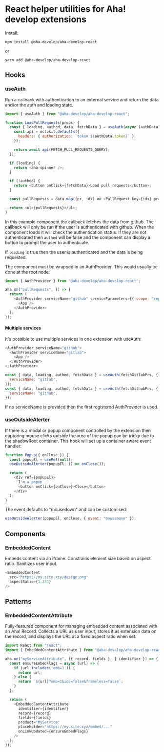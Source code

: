 # React helper utilities for Aha! develop extensions

Install:

```
npm install @aha-develop/aha-develop-react
```

or

```
yarn add @aha-develop/aha-develop-react
```

## Hooks

### useAuth

Run a callback with authentication to an external service and return the data and/or the auth and loading state.

```js
import { useAuth } from "@aha-develop/aha-develop-react";

function LoadPullRequests(props) {
  const { loading, authed, data, fetchData } = useAuth(async (authData) => {
    const api = octokit.defaults({
      headers: { authorization: `token ${authData.token}` },
    });

    return await api(FETCH_PULL_REQUESTS_QUERY);
  });

  if (loading) {
    return <aha-spinner />;
  }

  if (!authed) {
    return <button onClick={fetchData}>Load pull requests</button>;
  }

  const pullRequests = data.map((pr, idx) => <PullRequest key={idx} pr={pr} />);

  return <ul>{pullRequests}</ul>;
}
```

In this example component the callback fetches the data from github. The callback will only be run if the user is authenticated with github. When the component loads it will check the authentication status. If they are not authenticated then `authed` will be false and the component can display a button to prompt the user to authenticate.

If `loading` is true then the user is authenticated and the data is being requested.

The component must be wrapped in an AuthProvider. This would usually be done at the root node:

```js
import { AuthProvider } from "@aha-develop/aha-develop-react";

aha.on("pullRequests", () => {
  return (
    <AuthProvider serviceName="github" serviceParameters={{ scope: "repo" }}>
      <App />
    </AuthProvider>
  );
});
```

#### Multiple services

It's possible to use multiple services in one extension with useAuth:

```js
<AuthProvider serviceName="github">
  <AuthProvider serviceName="gitlab">
    <App />
  </AuthProvider>
</AuthProvider>
```

```js
const { data, loading, authed, fetchData } = useAuth(fetchGitlabPrs, {
  serviceName: "gitlab",
});
const { data, loading, authed, fetchData } = useAuth(fetchGithubPrs, {
  serviceName: "github",
});
```

If no serviceName is provided then the first registered AuthProvider is used.

### useOutsideAlerter

If there is a modal or popup component controlled by the extension then
capturing mouse clicks outside the area of the popup can be tricky due to the
shadowRoot container. This hook will set up a container aware event handler:

```js
function Popup({ onClose }) {
  const popupEl = useRef(null);
  useOutsideAlerter(popupEl, () => onClose());

  return (
    <div ref={popupEl}>
      I'm a popup
      <button onClick={onClose}>Close</button>
    </div>
  );
}
```

The event defaults to "mousedown" and can be customised:

```js
useOutsideAlerter(popupEl, onClose, { event: "mousemove" });
```

## Components

### EmbeddedContent

Embeds content via an iframe. Constrains element size based on aspect ratio. Sanitizes user input.

```js
<EmbeddedContent
  src="https://my.site.xzy/design.png"
  aspectRatio={1.333}
/>
```

## Patterns

### EmbeddedContentAttribute

Fully-featured component for managing embedded content associated with an Aha! Record. Collects a URL as user input, stores it as extension data on the record, and displays the URL at a fixed aspect ratio when set.


```js
import React from "react";
import { EmbeddedContentAttribute } from "@aha-develop/aha-develop-react";

aha.on("myServiceAttribute", ({ record, fields }, { identifier }) => {
  const ensureEmbedFlags = async (url) => {
    if (url.includes('emb=1')) {
      return url;
    } else {
      return `${url}?emb=1&ios=false&frameless=false`;
    }
  };

  return (
    <EmbeddedContentAttribute
      identifier={identifier}
      record={record}
      fields={fields}
      product="MyService"
      placeholder="https://my.site.xyz/embed/..."
      onLinkUpdated={ensureEmbedFlags}
    />
  );
});
 ```

